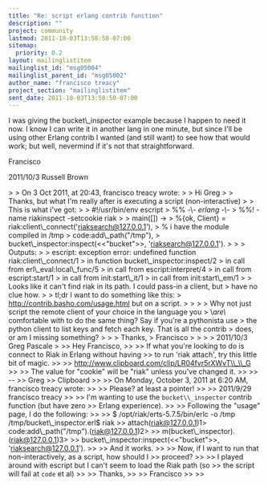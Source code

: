 ```yaml
---
title: "Re: script erlang contrib function"
description: ""
project: community
lastmod: 2011-10-03T13:58:50-07:00
sitemap:
  priority: 0.2
layout: mailinglistitem
mailinglist_id: "msg05004"
mailinglist_parent_id: "msg05002"
author_name: "francisco treacy"
project_section: "mailinglistitem"
sent_date: 2011-10-03T13:58:50-07:00
---
```



I was giving the bucket\\_inspector example because I happen to need it now. I
know I can write it in another lang in one minute, but since I'll be using
other Erlang contrib I wanted (and still want) to see how that would work;
but well, nevermind if it's not that straightforward.

Francisco


2011/10/3 Russell Brown 

&gt;
&gt; On 3 Oct 2011, at 20:43, francisco treacy wrote:
&gt;
&gt; Hi Greg
&gt;
&gt; Thanks, but what I'm really after is executing a script (non-interactive)
&gt;
&gt; This is what i've got:
&gt;
&gt; #!/usr/bin/env escript
&gt; %% -\\*- erlang -\\*-
&gt; %%! -name riakinspect -setcookie riak
&gt;
&gt; main([]) -&gt;
&gt; %{ok, Client} = riak:client\\_connect('riaksearch@127.0.0.1'),
&gt; % i have the module compiled in /tmp
&gt; code:add\\_path("/tmp"),
&gt; bucket\\_inspector:inspect(&lt;&lt;"bucket"&gt;&gt;, 'riaksearch@127.0.0.1').
&gt;
&gt;
&gt; Outputs:
&gt;
&gt; escript: exception error: undefined function riak:client\\_connect/1
&gt; in function bucket\\_inspector:inspect/2
&gt; in call from erl\\_eval:local\\_func/5
&gt; in call from escript:interpret/4
&gt; in call from escript:start/1
&gt; in call from init:start\\_it/1
&gt; in call from init:start\\_em/1
&gt;
&gt; Looks like it can't find riak in its path. I could pass-in a client, but
&gt; have no clue how.
&gt;
&gt; tl;dr I want to do something like this:
&gt; http://contrib.basho.com/usage.html but on a script.
&gt;
&gt;
&gt;
&gt; Why not just script the remote client of your choice in the language you
&gt; \\_are\\_ comfortable with to do the same thing? Say if you're a pythonista use
&gt; the python client to list keys and fetch each key. That is all the contrib
&gt; does, or am I missing something?
&gt;
&gt;
&gt; Thanks,
&gt; Francisco
&gt;
&gt;
&gt;
&gt; 2011/10/3 Greg Pascale 
&gt;
&gt;&gt; Hey Francisco,
&gt;&gt;
&gt;&gt; If what you're looking to do is connect to Riak in Erlang without having
&gt;&gt; to run 'riak attach', try this little bit of magic.
&gt;&gt;
&gt;&gt; http://www.clipboard.com/clip/LR04fvr5rXWvT\\_\\_G
&gt;&gt;
&gt;&gt; The value for "cookie" will be "riak" unless you've changed it.
&gt;&gt;
&gt;&gt; --
&gt;&gt; Greg
&gt;&gt; Clipboard
&gt;&gt;
&gt;&gt; On Monday, October 3, 2011 at 6:20 AM, francisco treacy wrote:
&gt;&gt;
&gt;&gt; Please? at least a pointer!
&gt;&gt;
&gt;&gt; 2011/9/29 francisco treacy 
&gt;&gt;
&gt;&gt; I'm wanting to use the `bucket\\_inspector` contrib function (but have zero
&gt;&gt; Erlang experience).
&gt;&gt;
&gt;&gt; Following the "usage" page, I do the following:
&gt;&gt;
&gt;&gt; $ /opt/riak/erts-5.7.5/bin/erlc -o /tmp /tmp/bucket\\_inspector.erl$ riak 
&gt;&gt; attach(riak@127.0.0.1)1&gt; code:add\\_path("/tmp").(riak@127.0.0.1)2&gt; 
&gt;&gt; m(bucket\\_inspector).(riak@127.0.0.1)3&gt; 
&gt;&gt; bucket\\_inspector:inspect(&lt;&lt;"bucket"&gt;&gt;, 'riaksearch@127.0.0.1').
&gt;&gt;
&gt;&gt; And it works.
&gt;&gt;
&gt;&gt; Now, if I want to run that non-interactively, as a script, how should I
&gt;&gt; proceed?
&gt;&gt;
&gt;&gt; I played around with escript but I can't seem to load the Riak path (so
&gt;&gt; the script will fail at `code` et al)
&gt;&gt;
&gt;&gt; Thanks,
&gt;&gt;
&gt;&gt; Francisco
&gt;&gt;
&gt;&gt;

